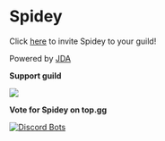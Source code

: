 # Spidey

Click [here](https://discord.com/oauth2/authorize?client_id=468523263853592576&scope=bot&permissions=1342188724) to invite Spidey to your guild!

Powered by [JDA](https://github.com/DV8FromTheWorld/JDA)

**Support guild**

[![](https://discord.com/api/guilds/539029656309989386/embed.png?style=banner2)](https://discord.gg/cnAgKrv)

**Vote for Spidey on top.gg**

[![Discord Bots](https://top.gg/api/widget/468523263853592576.svg)](https://top.gg/bot/468523263853592576)

